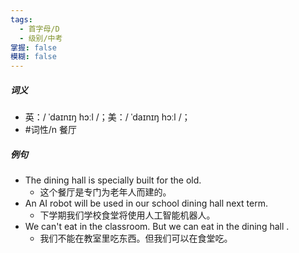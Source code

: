 ```yaml
---
tags:
  - 首字母/D
  - 级别/中考
掌握: false
模糊: false
---
```

##### 词义
- 英：/ ˈdaɪnɪŋ hɔːl /；美：/ ˈdaɪnɪŋ hɔːl /；
- #词性/n  餐厅
##### 例句
- The dining hall is specially built for the old.
	- 这个餐厅是专门为老年人而建的。
- An AI robot will be used in our school dining hall next term.
	- 下学期我们学校食堂将使用人工智能机器人。
- We can't eat in the classroom. But we can eat in the dining hall .
	- 我们不能在教室里吃东西。但我们可以在食堂吃。
